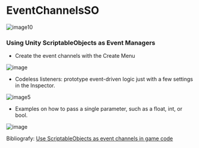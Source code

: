 # EventChannelsSO

![image10](https://github.com/pablomarcos/EventChannelsSO/assets/10771957/8f8dc6b6-8a31-444a-897e-7238873d6cda)

### Using Unity ScriptableObjects as Event Managers

- Create the event channels with the Create Menu

![image](https://github.com/pablomarcos/EventChannelsSO/assets/10771957/70049280-5b64-4f5e-8c75-af89ac40bb66)

- Codeless listeners: prototype event-driven logic just with a few settings in the Inspector.

![image5](https://github.com/pablomarcos/EventChannelsSO/assets/10771957/5ed8e944-d462-4e03-9d4e-7f32d1190478)

- Examples on how to pass a single parameter, such as a float, int, or bool.

![image](https://github.com/pablomarcos/EventChannelsSO/assets/10771957/458a705f-1c08-4634-8d02-8624a1321619)

Bibliografy: [Use ScriptableObjects as event channels in game code](https://unity.com/how-to/scriptableobjects-event-channels-game-code)
